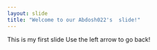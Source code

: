 ```yaml
---
layout: slide
title: "Welcome to our Abdosh022's  slide!"
---
```

This is my first slide
Use the left arrow to go back!
